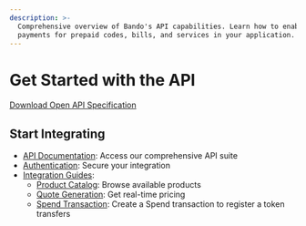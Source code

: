 ```yaml
---
description: >-
  Comprehensive overview of Bando's API capabilities. Learn how to enable crypto
  payments for prepaid codes, bills, and services in your application.
---
```


# Get Started with the API

[Download Open API Specification](https://api.bando.cool/api/v1/openapi.json)

## Start Integrating

* [API Documentation](api-reference.md): Access our comprehensive API suite
* [Authentication](authentication.md): Secure your integration
* [Integration Guides](guides/):
  * [Product Catalog](guides/get-available-products.md): Browse available products
  * [Quote Generation](guides/get-a-quote.md): Get real-time pricing
  * [Spend Transaction](guides/create-spend-transaction.md): Create a Spend transaction to register a token transfers

